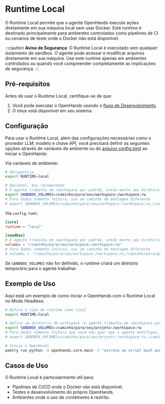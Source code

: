 # Runtime Local

O Runtime Local permite que o agente OpenHands execute ações diretamente em sua máquina local sem usar Docker.
Este runtime é destinado principalmente para ambientes controlados como pipelines de CI ou cenários de teste onde o Docker não está disponível.

:::caution
**Aviso de Segurança**: O Runtime Local é executado sem qualquer isolamento de sandbox. O agente pode acessar e modificar
arquivos diretamente em sua máquina. Use este runtime apenas em ambientes controlados ou quando você compreender completamente as implicações de segurança.
:::

## Pré-requisitos

Antes de usar o Runtime Local, certifique-se de que:

1. Você pode executar o OpenHands usando o [fluxo de Desenvolvimento](https://github.com/All-Hands-AI/OpenHands/blob/main/Development.md).
2. O tmux está disponível em seu sistema.

## Configuração

Para usar o Runtime Local, além das configurações necessárias como o provedor LLM, modelo e chave API, você precisará definir
as seguintes opções através de variáveis de ambiente ou do [arquivo config.toml](https://github.com/All-Hands-AI/OpenHands/blob/main/config.template.toml) ao iniciar o OpenHands:

Via variáveis de ambiente:

```bash
# Obrigatório
export RUNTIME=local

# Opcional, mas recomendado
# O agente trabalha em /workspace por padrão, então monte seu diretório de projeto lá
export SANDBOX_VOLUMES=/caminho/para/seu/workspace:/workspace:rw
# Para dados somente leitura, use um caminho de montagem diferente
# export SANDBOX_VOLUMES=/caminho/para/seu/workspace:/workspace:rw,/caminho/para/grande/dataset:/data:ro
```

Via `config.toml`:

```toml
[core]
runtime = "local"

[sandbox]
# O agente trabalha em /workspace por padrão, então monte seu diretório de projeto lá
volumes = "/caminho/para/seu/workspace:/workspace:rw"
# Para dados somente leitura, use um caminho de montagem diferente
# volumes = "/caminho/para/seu/workspace:/workspace:rw,/caminho/para/grande/dataset:/data:ro"
```

Se `SANDBOX_VOLUMES` não for definido, o runtime criará um diretório temporário para o agente trabalhar.

## Exemplo de Uso

Aqui está um exemplo de como iniciar o OpenHands com o Runtime Local no Modo Headless:

```bash
# Defina o tipo de runtime como local
export RUNTIME=local

# Defina um diretório de workspace (o agente trabalha em /workspace por padrão)
export SANDBOX_VOLUMES=/caminho/para/seu/projeto:/workspace:rw
# Para dados somente leitura que você não quer que o agente modifique, use um caminho diferente
# export SANDBOX_VOLUMES=/caminho/para/seu/projeto:/workspace:rw,/caminho/para/dados/referencia:/data:ro

# Inicie o OpenHands
poetry run python -m openhands.core.main -t "escreva um script bash que imprima oi"
```

## Casos de Uso

O Runtime Local é particularmente útil para:

- Pipelines de CI/CD onde o Docker não está disponível.
- Testes e desenvolvimento do próprio OpenHands.
- Ambientes onde o uso de contêineres é restrito.
